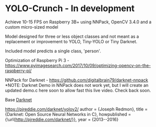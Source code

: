 # YOLO-Crunch - In development

Achieve 10-15 FPS on Raspberry 3B+ using NNPack, OpenCV 3.4.0 and a custom micro-sized model

Model designed for three or less object classes and not meant as a replacement or improvement to YOLO, Tiny-YOLO or Tiny Darknet.

Included model predicts a single class, 'person'.

Optimization of Raspberry Pi 3 - https://www.pyimagesearch.com/2017/10/09/optimizing-opencv-on-the-raspberry-pi/

NNPack for Darknet - https://github.com/digitalbrain79/darknet-nnpack
*NOTE: Darknet Demo in NNPack does not work yet, but I will create an updated demo.c here soon to allow fast this live video.  Check back soon.

Base [Darknet](https://github.com/pjreddie/darknet)

https://pjreddie.com/darknet/yolov2/
author =   {Joseph Redmon},
title =    {Darknet: Open Source Neural Networks in C},
howpublished = {\url{http://pjreddie.com/darknet/}},
year = {2013--2016}
